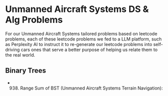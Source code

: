 # Unmanned Aircraft Systems DS & Alg Problems

For our Unmanned Aircraft Systems tailored problems based on leetcode problems, each of these leetcode problems we fed
to a LLM platform, such as Perplexity AI to instruct it to re-generate our leetcode problems into self-driving cars
ones that serve a better purpose of helping us relate them to the real world.

## Binary Trees

- 938. Range Sum of BST (Unmanned Aircraft Systems Terrain Navigation): 
    <!-- - [Main C++ Solution](./binary_trees/938_range_sum_of_bst/cpp/main.cpp)
    - [PyBind Solution](./binary_trees/938_range_sum_of_bst/py/sdc_safety_score_tracker.py) -->
